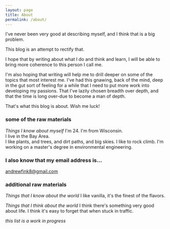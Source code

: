 ```yaml
---
layout: page
title: About
permalink: /about/
---
```


I've never been very good at describing myself, and I think that is a big problem.

This blog is an attempt to rectify that.  

I hope that by writing about what I do and think and learn, I will be able to bring
more coherence to this person I call me.

I'm also hoping that writing will help me to drill deeper on some of the topics that most interest me.
I've had this gnawing, back of the mind, deep in the gut sort of feeling for a while that I need to put more
work into developing my passions.  That I've lazily chosen breadth over depth, and that the time is long
over-due to become a man of depth.

That's what this blog is about.  Wish me luck!

### some of the raw materials

*Things I know about myself*
I'm 24.
I'm from Wisconsin.  
I live in the Bay Area.  
I like plants, and trees, and dirt paths, and big skies.
I like to rock climb.
I'm working on a master's degree in environmental engineering.

### I also know that my email address is...

[andrewfink8@gmail.com](mailto:andrewfink8@gmail.com)

### additional raw materials

*Things that I know about the world*
I like vanilla, it's the finest of the flavors.

*Things that I think about the world*
I think there's something very good about life.
I think it's easy to forget that when stuck in traffic.


*this list is a work in progress*
